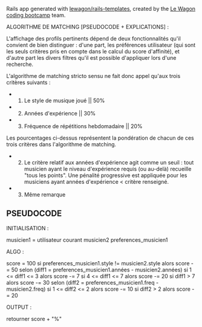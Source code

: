 Rails app generated with [lewagon/rails-templates](https://github.com/lewagon/rails-templates), created by the [Le Wagon coding bootcamp](https://www.lewagon.com) team.


ALGORITHME DE MATCHING [PSEUDOCODE + EXPLICATIONS] :

L'affichage des profils pertinents dépend de deux fonctionnalités qu'il convient de bien distinguer : d'une part, les préférences utilisateur (qui sont les seuls critères pris en compte dans le calcul du score d'affinité), et d'autre part les divers filtres qu'il est possible d'appliquer lors d'une recherche.

L'algorithme de matching stricto sensu ne fait donc appel qu'aux trois critères suivants : 

* 1. Le style de musique joué || 50%
* 2. Années d'expérience || 30%
* 3. Fréquence de répétitions hebdomadaire || 20%

Les pourcentages ci-dessus représentent la pondération de chacun de ces trois critères dans l'algorithme de matching. 

* 2. Le critère relatif aux années d'expérience agit comme un seuil : tout musicien ayant le niveau d'expérience requis (ou au-delà) recueille "tous les points". Une pénalité progressive est appliquée pour les musiciens ayant années d'expérience < critère renseigné.

* 3. Même remarque

## PSEUDOCODE


INITIALISATION :

musicien1 = utilisateur courant
musicien2
preferences_musicien1

ALGO :

score = 100
si preferences_musicien1.style != musicien2.style alors
    score -= 50
selon (diff1 = preferences_musicien1.années - musicien2.années)
    si 1 <= diff1 <= 3 alors
        score -= 7
    si 4 <= diff1 <= 7 alors
        score -= 20
    si diff1 > 7 alors
        score -= 30
selon (diff2 = preferences_musicien1.freq - musicien2.freq)
    si 1 <= diff2 <= 2 alors
        score -= 10
    si diff2 > 2 alors
        score -= 20

OUTPUT :

retourner score + "%"

